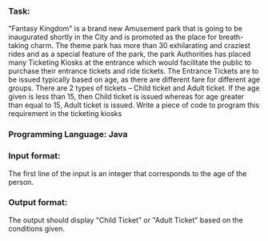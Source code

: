 ### Task: 
"Fantasy Kingdom" is a brand new Amusement park that is going to be inaugurated shortly in the City and is promoted as the place for breath-taking charm. The theme park has more than 30 exhilarating and craziest rides and as a special feature of the park, the park Authorities has placed many Ticketing Kiosks at the entrance which would facilitate the public to purchase their entrance tickets and ride tickets.
The Entrance Tickets are to be issued typically based on age, as there are different fare for different age groups. There are 2 types of tickets – Child ticket and Adult ticket. If the age given is less than 15, then Child ticket is issued whereas for age greater than equal to 15, Adult ticket is issued. Write a piece of code to program this requirement in the ticketing kiosks

### Programming Language: Java

### Input format: 
  The first line of the input is an integer that corresponds to the age of the person.

### Output format: 
  The output should display "Child Ticket" or "Adult Ticket" based on the conditions given.
